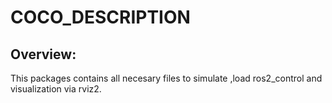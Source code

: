 # COCO_DESCRIPTION

## Overview:
This packages contains all necesary files to simulate ,load ros2_control and visualization via rviz2.